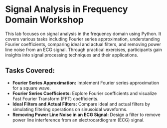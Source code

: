 # Signal Analysis in Frequency Domain Workshop

This lab focuses on signal analysis in the frequency domain using Python. It covers various tasks including Fourier series approximation, understanding Fourier coefficients, comparing ideal and actual filters, and removing power line noise from an ECG signal. Through practical exercises, participants gain insights into signal processing techniques and their applications.

## Tasks Covered:
- **Fourier Series Approximation:** Implement Fourier series approximation for a square wave.
- **Fourier Series Coefficients:** Explore Fourier coefficients and visualize Fast Fourier Transform (FFT) coefficients.
- **Ideal Filters and Actual Filters:** Compare ideal and actual filters by simulating filtering operations on sinusoidal waveforms.
- **Removing Power Line Noise in an ECG Signal:** Design a filter to remove power line interference from an electrocardiogram (ECG) signal.
